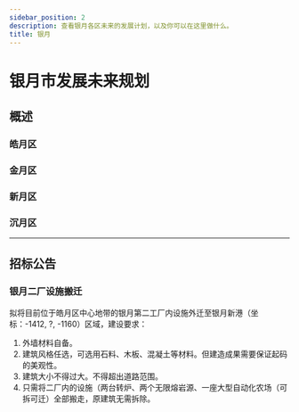 ```yaml
---
sidebar_position: 2
description: 查看银月各区未来的发展计划，以及你可以在这里做什么。
title: 银月
---
```


# 银月市发展未来规划

## 概述

### 皓月区

### 金月区

### 新月区

### 沉月区

---

## 招标公告

### 银月二厂设施搬迁

拟将目前位于皓月区中心地带的银月第二工厂内设施外迁至银月新港（坐标：-1412, ?, -1160）区域，建设要求：

1. 外墙材料自备。
2. 建筑风格任选，可选用石料、木板、混凝土等材料。但建造成果需要保证起码的美观性。
3. 建筑大小不得过大。不得超出道路范围。
4. 只需将二厂内的设施（两台转炉、两个无限熔岩源、一座大型自动化农场（可拆可迁）全部搬走，原建筑无需拆除。